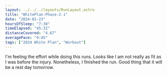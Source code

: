 ```yaml
---
layout: ../../../layouts/RunLayout.astro
title: "WhitePlan-Phase-2-1"
date: "2024-01-23"
hoursOfSleep: "7:30"
timeElapsed: "45:32"
distanceCovered: "4.67"
averagePace: "9:45"
tags: ["2024 White Plan", "Workout"]
---
```


I'm feeling the effort while doing this runs. Looks like I am not really as fit as I was before the injury. Nonetheless, I finished the run. Good thing that it will be a rest day tomorrow.
